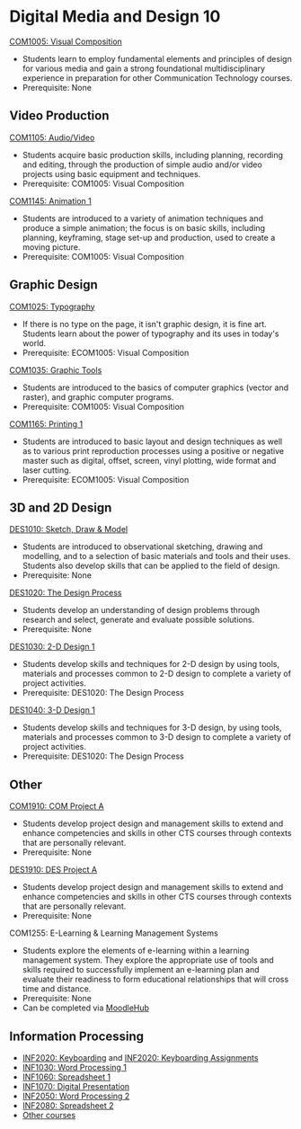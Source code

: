 # Digital Media and Design 10

[COM1005: Visual Composition](COM1005.md)

* Students learn to employ fundamental elements and principles of design for various media and gain a strong foundational multidisciplinary experience in preparation for other Communication Technology courses.
* Prerequisite: None

## Video Production

[COM1105: Audio/Video](COM1105.md)

* Students acquire basic production skills, including planning, recording and editing, through the production of simple audio and/or video projects using basic equipment and techniques.
* Prerequisite: COM1005: Visual Composition

[COM1145: Animation 1](COM1145.md)

* Students are introduced to a variety of animation techniques and produce a simple animation; the focus is on basic skills, including planning, keyframing, stage set-up and production, used to create a moving picture.
* Prerequisite: COM1005: Visual Composition

## Graphic Design

[COM1025: Typography](COM1025.md)

* If there is no type on the page, it isn't graphic design, it is fine art. Students learn about the power of typography and its uses in today's world.
* Prerequisite: ECOM1005: Visual Composition

[COM1035: Graphic Tools](COM1035.md)

* Students are introduced to the basics of computer graphics (vector and raster), and graphic computer programs.
* Prerequisite: COM1005: Visual Composition

[COM1165: Printing 1](COM1165.md)

* Students are introduced to basic layout and design techniques as well as to various print reproduction processes using a positive or negative master such as digital, offset, screen, vinyl plotting, wide format and laser cutting.
* Prerequisite: ECOM1005: Visual Composition

## 3D and 2D Design

[DES1010: Sketch, Draw & Model](DES1010.md)

* Students are introduced to observational sketching, drawing and modelling, and to a selection of basic materials and tools and their uses. Students also develop skills that can be applied to the field of design.
* Prerequisite: None

[DES1020: The Design Process](DES1020.md)

* Students develop an understanding of design problems through research and select, generate and evaluate possible solutions.
* Prerequisite: None

[DES1030: 2-D Design 1](DES1030.md)

* Students develop skills and techniques for 2-D design by using tools, materials and processes common to 2-D design to complete a variety of project activities.
* Prerequisite: DES1020: The Design Process

[DES1040: 3-D Design 1](DES1040.md)

* Students develop skills and techniques for 3-D design, by using tools, materials and processes common to 3-D design to complete a variety of project activities.
* Prerequisite: DES1020: The Design Process

## Other

[COM1910: COM Project A](COM1910.md)

* Students develop project design and management skills to extend and enhance competencies and skills in other CTS courses through contexts that are personally relevant.
* Prerequisite: None

[DES1910: DES Project A](DES1910.md)

* Students develop project design and management skills to extend and enhance competencies and skills in other CTS courses through contexts that are personally relevant.
* Prerequisite: None

COM1255: E-Learning & Learning Management Systems

* Students explore the elements of e-learning within a learning management system. They explore the appropriate use of tools and skills required to successfully implement an e-learning plan and evaluate their readiness to form educational relationships that will cross time and distance.
* Prerequisite: None
* Can be completed via [MoodleHub](https://moodlehub.ca/course/view.php?id=346)

## Information Processing

* [INF2020: Keyboarding](INF2020.md) and [INF2020: Keyboarding Assignments](INF2020)
* [INF1030: Word Processing 1](INF1030)
* [INF1060: Spreadsheet 1](INF1060)
* [INF1070: Digital Presentation](INF1070)
* [INF2050: Word Processing 2](INF2050)
* [INF2080: Spreadsheet 2](INF2080)
* [Other courses](https://moodlehub.ca/course/index.php?categoryid=15)
